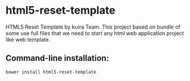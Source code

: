 # html5-reset-template
HTML5 Reset Template by kuira Team. This project based on bundle of some use full files that we need to start any html web application project like web template.

## Command-line installation:

```
bower install html5-reset-template
```